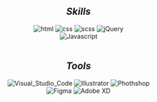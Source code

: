 <!--
**jeeeunu/jeeeunu** is a ✨ _special_ ✨ repository because its `README.md` (this file) appears on your GitHub profile.

Here are some ideas to get you started:

- 🔭 I’m currently working on ...
- 🌱 I’m currently learning ...
- 👯 I’m looking to collaborate on ...
- 🤔 I’m looking for help with ...
- 💬 Ask me about ...
- 📫 How to reach me: ...
- 😄 Pronouns: ...
- ⚡ Fun fact: ...
-->

<div align=center>
  
<!-- ![header](https://capsule-render.vercel.app/api?type=waving&color=gradient&height=230&section=header&text=jeeeunu&fontSize=50&animation=fadeIn) -->
  
## **_Skills_**

![html](https://img.shields.io/badge/HTML5-E34F26?style=for-the-badge&logo=html5&logoColor=white) ![css](https://img.shields.io/badge/CSS3-1572B6?style=for-the-badge&logo=css3&logoColor=white) ![scss](https://img.shields.io/badge/SCSS-CC6699?style=for-the-badge&logo=Sass&logoColor=white) ![jQuery](https://img.shields.io/badge/jQuery-0769AD?style=for-the-badge&logo=jQuery&logoColor=white)   
  ![Javascript](https://img.shields.io/badge/JavaScript-F7DF1E?style=for-the-badge&logo=JavaScript&logoColor=white) 
<br/><br/>
  
  
## **_Tools_**

![Visual_Studio_Code](https://img.shields.io/badge/Visual%20Studio%20Code-007ACC?style=for-the-badge&logo=VisualStudioCode&logoColor=white) ![Illustrator](https://img.shields.io/badge/Illustrator-FF9A00?style=for-the-badge&logo=AdobeIllustrator&logoColor=black) ![Phothshop](https://img.shields.io/badge/Photoshop-31A8FF?style=for-the-badge&logo=AdobePhotoshop&logoColor=white)  
  ![Figma](https://img.shields.io/badge/Figma-F24E1E?style=for-the-badge&logo=Figma&logoColor=white) ![Adobe XD](https://img.shields.io/badge/Adobe%20XD-470137?style=for-the-badge&logo=Adobe%20XD&logoColor=#FF61F6)

</div>
